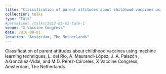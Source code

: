 ```yaml
---
title: "Classification of parent attitudes about childhood vaccines using machine learning techniques"
collection: talks
type: "Talk"
#permalink: /talks/2012-03-01-talk-1
venue: "X Vaccine Congress"
date: 2016-09-01
location: "Amsterdam, The Netherlands"
---
```


Classification of parent attitudes about childhood vaccines using machine learning techniques, L. del Río, A. Maurandi-López, J. A. Palazón , A.González-Vidal, and M.D. Pérez-Cárceles, X Vaccine Congress, Amsterdam, The Netherlands.
